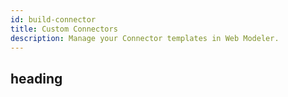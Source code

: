 ```yaml
---
id: build-connector
title: Custom Connectors
description: Manage your Connector templates in Web Modeler.
---
```


## heading

